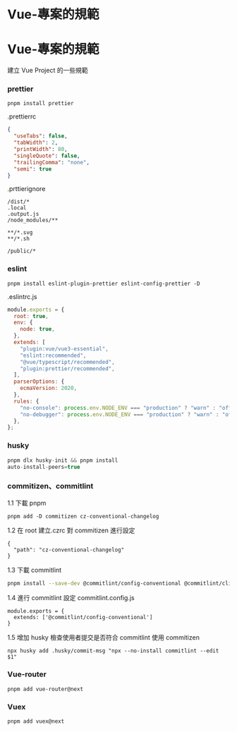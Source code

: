 # Vue-專案的規範


# Vue-專案的規範

建立 Vue Project 的一些規範

<!--more-->

### prettier

```
pnpm install prettier
```

.prettierrc

```json
{
  "useTabs": false,
  "tabWidth": 2,
  "printWidth": 80,
  "singleQuote": false,
  "trailingComma": "none",
  "semi": true
}
```

.prttierignore

```
/dist/*
.local
.output.js
/node_modules/**

**/*.svg
**/*.sh

/public/*

```

### eslint

```
pnpm install eslint-plugin-prettier eslint-config-prettier -D
```

.eslintrc.js

```js
module.exports = {
  root: true,
  env: {
    node: true,
  },
  extends: [
    "plugin:vue/vue3-essential",
    "eslint:recommended",
    "@vue/typescript/recommended",
    "plugin:prettier/recommended",
  ],
  parserOptions: {
    ecmaVersion: 2020,
  },
  rules: {
    "no-console": process.env.NODE_ENV === "production" ? "warn" : "off",
    "no-debugger": process.env.NODE_ENV === "production" ? "warn" : "off",
  },
};
```

### husky

```javascript
pnpm dlx husky-init && pnpm install
auto-install-peers=true
```

### commitizen、commitlint

1.1 下載 pnpm

```
pnpm add -D commitizen cz-conventional-changelog
```

1.2 在 root 建立.czrc 對 commitizen 進行設定

```
{
  "path": "cz-conventional-changelog"
}

```

1.3 下載 commitlint

```bash
pnpm install --save-dev @commitlint/config-conventional @commitlint/cli
```

1.4 進行 commitlint 設定
commitlint.config.js

```
module.exports = {
  extends: ['@commitlint/config-conventional']
}
```

1.5 增加 husky 檢查使用者提交是否符合 commitlint 使用 commitizen

```bash=
npx husky add .husky/commit-msg "npx --no-install commitlint --edit $1"
```

### Vue-router

```bash=
pnpm add vue-router@next
```

### Vuex

```bash=
pnpm add vuex@next
```

